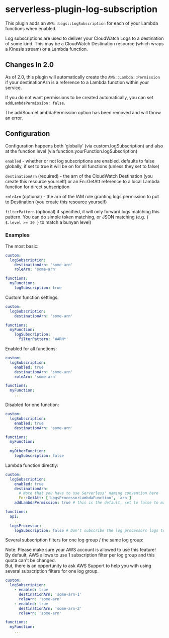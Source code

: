 # serverless-plugin-log-subscription

This plugin adds an `AWS::Logs::LogSubscription` for each of your Lambda functions when enabled.

Log subscriptions are used to deliver your CloudWatch Logs to a destination of some kind. This may be a CloudWatch Destination resource (which wraps a Kinesis stream) or a Lambda function.

## Changes In 2.0

As of 2.0, this plugin will automatically create the `AWS::Lambda::Permission` if your destinationArn is a reference to a Lambda function within your service.

If you do not want permissions to be created automatically, you can set `addLambdaPermission: false`.

The addSourceLambdaPermission option has been removed and will throw an error.

## Configuration

Configuration happens both 'globally' (via custom.logSubscription) and also at the function level (via function.yourFunction.logSubscription)

`enabled` - whether or not log subscriptions are enabled. defaults to false globally, if set to true it will be on for all functions (unless they set to false)

`destinationArn` (required) - the arn of the CloudWatch Destination (you create this resource yourself) or an Fn::GetAtt reference to a local Lambda function for direct subscription

`roleArn` (optional) - the arn of the IAM role granting logs permission to put to Destination (you create this resource yourself)

`filterPattern` (optional) if specified, it will only forward logs matching this pattern. You can do simple token matching, or JSON matching (e.g. `{ $.level >= 30 }` to match a bunyan level)

### Examples

The most basic:

```yml
custom:
  logSubscription:
    destinationArn: 'some-arn'
    roleArn: 'some-arn'

functions:
  myFunction:
    logSubscription: true
```

Custom function settings:

```yml
custom:
  logSubscription:
    destinationArn: 'some-arn'

functions:
  myFunction:
    logSubscription:
      filterPattern: 'WARN*'
```

Enabled for all functions:

```yml
custom:
  logSubscription:
    enabled: true
    destinationArn: 'some-arn'
    roleArn: 'some-arn'

functions:
  myFunction:
    ...
```

Disabled for one function:

```yml
custom:
  logSubscription:
    enabled: true
    destinationArn: 'some-arn'

functions:
  myFunction:
    ...
  myOtherFunction:
    logSubscription: false
```

Lambda function directly:

```yml
custom:
  logSubscription:
    enabled: true
    destinationArn:
      # Note that you have to use Serverless' naming convention here
      Fn::GetAtt: ['LogsProcessorLambdaFunction', 'arn']
    addLambdaPermission: true # this is the default, set to false to manage your own permissions

functions:
  api:
    ...
  logsProcessor:
    logSubscription: false # Don't subscribe the log processors logs to the log processor..
```

Several subscription filters for one log group / the same log group:

Note: Please make sure your AWS account is allowed to use this feature!   
By default, AWS allows to use 1 subscription filter per log group and this quota can't be changed.   
But, there is an opportunity to ask AWS Support to help you with using several subscription filters for 
one log group.

```yml
custom:
  logSubscription:
    - enabled: true
      destinationArn: 'some-arn-1'
      roleArn: 'some-arn'
    - enabled: true
      destinationArn: 'some-arn-2'
      roleArn: 'some-arn'

functions:
  myFunction:
    ...
```